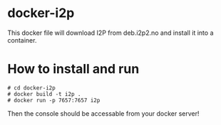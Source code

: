 docker-i2p
===========

This docker file will download I2P from deb.i2p2.no and install it into a container.

How to install and run
=======================

```
# cd docker-i2p
# docker build -t i2p .
# docker run -p 7657:7657 i2p
```

Then the console should be accessable from your docker server!


